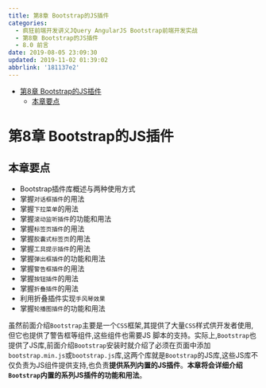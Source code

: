 ```yaml
---
title: 第8章 Bootstrap的JS插件
categories: 
  - 疯狂前端开发讲义JQuery AngularJS Bootstrap前端开发实战
  - 第8章 Bootstrap的JS插件
  - 8.0 前言
date: 2019-08-05 23:09:30
updated: 2019-11-02 01:39:02
abbrlink: '181137e2'
---
```

- [第8章 Bootstrap的JS插件](/ReadingNotes/181137e2/#第8章-Bootstrap的JS插件)
    - [本章要点](/ReadingNotes/181137e2/#本章要点)

<!--more-->
<script src="https://cdn.bootcss.com/jquery/3.4.0/jquery.slim.min.js"></script>
<script>$(document).ready(function () {$(".post-body > ul:nth-child(1)").hide();});</script>

<!--end-->
<!--SSTStart-->
# 第8章 Bootstrap的JS插件 #
## 本章要点 ##
- Bootstrap插件库概述与两种使用方式
- 掌握`对话框插件`的用法
- 掌握`下拉菜单`的用法
- 掌握`滚动监听插件`的功能和用法
- 掌握`标签页插件`的用法
- 掌握`胶囊式标签页`的用法
- 掌握`工具提示插件`的用法
- 掌握`弹出框插件`的功能和用法
- 掌握`警告框插件`的用法
- 掌握`按钮插件`的用法
- 掌握`折叠插件`的用法
- 利用折叠插件实现`手风琴效果`
- 掌握`轮播图插件`的功能和用法

虽然前面介绍`Bootstrap`主要是一个`CSS`框架,其提供了大量`CSS`样式供开发者使用,但它也提供了警告框等组件,这些组件也需要JS 脚本的支持。实际上,`Bootstrap`也提供了JS库,前面介绍`Bootstrap`安装时就介绍了必须在页面中添加`bootstrap.min.js`或`bootstrap.js`库,这两个库就是`Bootstrap`的JS库,这些JS库不仅负责为JS组件提供支持,也负责**提供系列内置的JS插件**。**本章将会详细介绍`Bootstrap`内置的系列JS插件的功能和用法**。
<!--SSTStop-->

